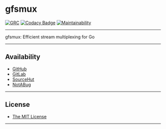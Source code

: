 # gfsmux

[![GRC](https://goreportcard.com/badge/github.com/johnsonjh/gfsmux)](https://goreportcard.com/badge/github.com/johnsonjh/gfsmux)
[![Codacy Badge](https://api.codacy.com/project/badge/Grade/dbb4099cbf0148f7896ad996c80cd4c9)](https://app.codacy.com/gh/johnsonjh/gfsmux?utm_source=github.com&utm_medium=referral&utm_content=johnsonjh/gfsmux&utm_campaign=Badge_Grade_Settings)
[![Maintainability](https://api.codeclimate.com/v1/badges/ef689147cccfd19a59a6/maintainability)](https://codeclimate.com/github/johnsonjh/gfsmux/maintainability)

---

gfsmux: Efficient stream multiplexing for Go

---

## Availability

- [GitHub](https://github.com/johnsonjh/gfsmux)
- [GitLab](https://gitlab.com/johnsonjh/gfsmux)
- [SourceHut](https://sr.ht/~trn/gfsmux)
- [NotABug](https://notabug.org/trn/gfsmux)

---

## License

- [The MIT License](https://github.com/johnsonjh/gfsmux/blob/master/LICENSE)

---
